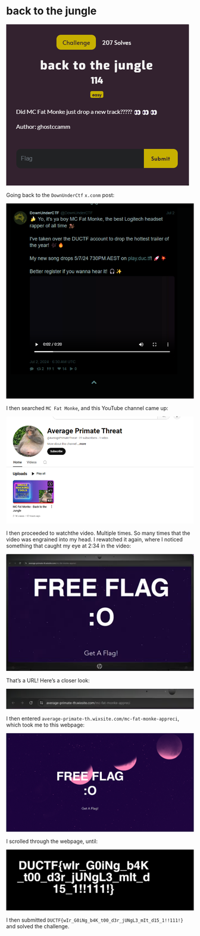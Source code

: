 # back to the jungle

![](../images/back-to-the-jungle-part-1.png)

Going back to the `DownUnderCtf` `x.conm` post:

![](../images/back-to-the-jungle-part-2.png)

I then searched `MC Fat Monke`, and this YouTube channel came up:

![](../images/back-to-the-jungle-part-3.png)

I then proceeded to watchthe video. Multiple times. So many times that the video was engrained into my head. I rewatched it again, where I noticed something that caught my eye at 2:34 in the video:

![](../images/back-to-the-jungle-part-4.png)

That’s a URL! Here’s a closer look:

![](../images/back-to-the-jungle-part-5.png)

I then entered `average-primate-th.wixsite.com/mc-fat-monke-appreci`, which took me to this webpage:

![](../images/back-to-the-jungle-part-6.png)

I scrolled through the webpage, until:

![](../images/back-to-the-jungle-part-7.png)

I then submitted `DUCTF{wIr_G0iNg_b4K_t00_d3r_jUNgL3_mIt_d15_1!!111!}` and solved the challenge.
